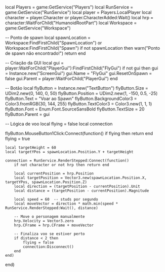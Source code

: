 local Players = game:GetService("Players")
local RunService = game:GetService("RunService")
local player = Players.LocalPlayer
local character = player.Character or player.CharacterAdded:Wait()
local hrp = character:WaitForChild("HumanoidRootPart")
local Workspace = game:GetService("Workspace")

-- Ponto de spawn
local spawnLocation = Workspace:FindFirstChild("SpawnLocation") or Workspace:FindFirstChild("Spawn")
if not spawnLocation then
    warn("Ponto de spawn não encontrado!")
    return
end

-- Criação da GUI
local gui = player:WaitForChild("PlayerGui"):FindFirstChild("FlyGui")
if not gui then
    gui = Instance.new("ScreenGui")
    gui.Name = "FlyGui"
    gui.ResetOnSpawn = false
    gui.Parent = player:WaitForChild("PlayerGui")
end

-- Botão
local flyButton = Instance.new("TextButton")
flyButton.Size = UDim2.new(0, 140, 0, 50)
flyButton.Position = UDim2.new(1, -150, 0.5, -25)
flyButton.Text = "Voar ao Spawn"
flyButton.BackgroundColor3 = Color3.fromRGB(30, 144, 255)
flyButton.TextColor3 = Color3.new(1, 1, 1)
flyButton.Font = Enum.Font.SourceSansBold
flyButton.TextSize = 20
flyButton.Parent = gui

-- Lógica de voo
local flying = false
local connection

flyButton.MouseButton1Click:Connect(function()
    if flying then return end
    flying = true

    local targetHeight = 60
    local targetYPos = spawnLocation.Position.Y + targetHeight

    connection = RunService.RenderStepped:Connect(function()
        if not character or not hrp then return end

        local currentPosition = hrp.Position
        local targetPosition = Vector3.new(spawnLocation.Position.X, targetYPos, spawnLocation.Position.Z)
        local direction = (targetPosition - currentPosition).Unit
        local distance = (targetPosition - currentPosition).Magnitude

        local speed = 60  -- studs por segundo
        local moveVector = direction * math.min(speed * RunService.RenderStepped:Wait(), distance)

        -- Move o personagem manualmente
        hrp.Velocity = Vector3.zero
        hrp.CFrame = hrp.CFrame + moveVector

        -- Finaliza voo se estiver perto
        if distance < 2 then
            flying = false
            connection:Disconnect()
        end
    end)
end)

